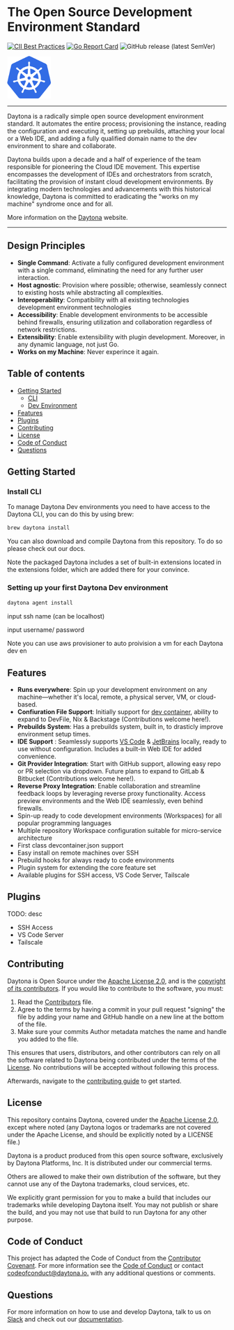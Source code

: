 # The Open Source Development Environment Standard
[![CII Best Practices](https://bestpractices.coreinfrastructure.org/projects/569/badge)](https://bestpractices.coreinfrastructure.org/projects/569) [![Go Report Card](https://goreportcard.com/badge/github.com/kubernetes/kubernetes)](https://goreportcard.com/report/github.com/kubernetes/kubernetes) ![GitHub release (latest SemVer)](https://img.shields.io/github/v/release/kubernetes/kubernetes?sort=semver)

<img src="https://github.com/kubernetes/kubernetes/raw/master/logo/logo.png" width="100">

----
Daytona is a radically simple open source development environment standard. It automates the entire process; provisioning the instance, reading the configuration and executing it, setting up prebuilds, attaching your local or a Web IDE, and adding a fully qualified domain name to the dev environment to share and collaborate.

Daytona builds upon a decade and a half of experience of the team responsible for pioneering the Cloud IDE movement. This expertise encompasses the development of IDEs and orchestrators from scratch, facilitating the provision of instant cloud development environments. By integrating modern technologies and advancements with this historical knowledge,  Daytona is committed to eradicating the "works on my machine" syndrome once and for all.

More information on the [Daytona](https://daytona.io/) website.

----

## Design Principles
* __Single Command__: Activate a fully configured development environment with a single command, eliminating the need for any further user interaction.
* __Host agnostic__: Provision where possible; otherwise, seamlessly connect to existing hosts while abstracting all complexities.
* __Interoperability__: Compatibility with all existing technologies development environment technologies
* __Accessibility__: Enable development environments to be accessible behind firewalls, ensuring utilization and collaboration regardless of network restrictions.
* __Extensibility__: Enable extensibility with plugin development. Moreover, in any dynamic language, not just Go.
* __Works on my Machine__: Never experince it again.



## Table of contents

- [Getting Started](##GettingStarted)
  - [CLI](https://github.com/daytonaio/daytona#-CLI)
  - [Dev Environment](https://github.com/daytonaio/daytona#-CLI)
- [Features](##Features)
- [Plugins](##Plugins)
- [Contributing](##Contributing)
- [License](##License)
- [Code of Conduct](##CodeofConductg)
- [Questions](##Questions)


## Getting Started


### Install CLI
To manage Daytona Dev environments you need to have access to the Daytona CLI, you can do this by using brew:

```bash
brew daytona install
```

You can also download and compile Daytona from this repository. To do so please check out our docs.

Note the packaged Daytona includes a set of built-in extensions located in the extensions folder, which are added there for your convince.

### Setting up your first Daytona Dev environment
```bash
daytona agent install
```

input ssh name (can be localhost)

input username/ password

Note you can use  aws provisioner to auto proivision a vm for each Daytona dev en


## Features
* __Runs everywhere__: Spin up your development environment on any machine—whether it's local, remote, a physical server, VM, or cloud-based.
* __Confiuration File Support__: Initially support for [dev container](https://containers.dev/), ability to expand to DevFile, Nix & Backstage (Contributions welcome here!).
* __Prebuilds System__: Has a prebuilds system, built in, to drasticly improve environment setup times.
* __IDE Support__ : Seamlessly supports [VS Code](https://github.com/microsoft/vscode) & [JetBrains](https://www.jetbrains.com/remote-development/gateway/) locally, ready to use without configuration. Includes a built-in Web IDE for added convenience.
* __Git Provider Integration__: Start with GitHub support, allowing easy repo or PR selection via dropdown. Future plans to expand to GitLab & Bitbucket (Contributions welcome here!).
* __Reverse Proxy Integration__: Enable collaboration and streamline feedback loops by leveraging reverse proxy functionality. Access preview environments and the Web IDE seamlessly, even behind firewalls.
* Spin-up ready to code development environments (Workspaces) for all popular programming languages
* Multiple repository Workspace configuration suitable for micro-service architecture
* First class devcontainer.json support
* Easy install on remote machines over SSH
* Prebuild hooks for always ready to code environments
* Plugin system for extending the core feature set
* Available plugins for SSH access, VS Code Server, Tailscale



## Plugins


TODO: desc

* SSH Access
* VS Code Server
* Tailscale

## Contributing



Daytona is Open Source under the [Apache License 2.0](LICENSE), and is the [copyright of its contributors](NOTICE). If you would like to contribute to the software, you must:

1. Read the [Contributors](CONTRIBUTORS.md) file.
2. Agree to the terms by having a commit in your pull request "signing" the file by adding your name and GitHub handle on a new line at the bottom of the file.
3. Make sure your commits Author metadata matches the name and handle you added to the file.

This ensures that users, distributors, and other contributors can rely on all the software related to Daytona being contributed under the terms of the [License](LICENSE). No contributions will be accepted without following this process.

Afterwards, navigate to the [contributing guide](CONTRIBUTING.md) to get started.

## License



This repository contains Daytona, covered under the [Apache License 2.0](LICENSE), except where noted (any Daytona logos or trademarks are not covered under the Apache License, and should be explicitly noted by a LICENSE file.)

Daytona is a product produced from this open source software, exclusively by Daytona Platforms, Inc. It is distributed under our commercial terms.

Others are allowed to make their own distribution of the software, but they cannot use any of the Daytona trademarks, cloud services, etc.

We explicitly grant permission for you to make a build that includes our trademarks while developing Daytona itself. You may not publish or share the build, and you may not use that build to run Daytona for any other purpose.

## Code of Conduct


This project has adapted the Code of Conduct from the [Contributor Covenant](https://www.contributor-covenant.org/). For more information see the [Code of Conduct](CODE_OF_CONDUCT.md) or contact [codeofconduct@daytona.io.](mailto:codeofconduct@daytona.io) with any additional questions or comments.

## Questions


For more information on how to use and develop Daytona, talk to us on
[Slack](https://join.slack.com/t/daytonacommunity/shared_invite/zt-273yohksh-Q5YSB5V7tnQzX2RoTARr7Q) and check out our [documentation](https://www.daytona.io/docs/installation/server/).


